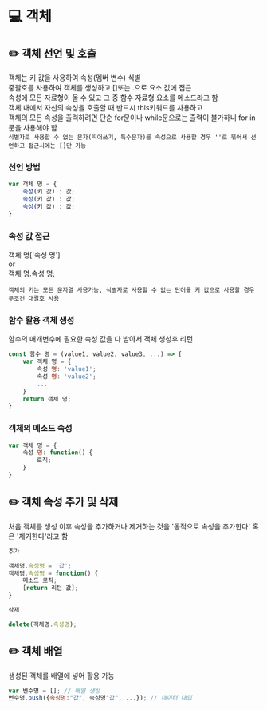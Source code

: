 # 💻 객체

## ✏️ 객체 선언 및 호출

객체는 키 값을 사용하여 속성(멤버 변수) 식별  
중괄호를 사용하여 객체를 생성하고 []또는 .으로 요소 값에 접근  
속성에 모든 자료형이 올 수 있고 그 중 함수 자료형 요소를 메소드라고 함  
객체 내에서 자신의 속성을 호출할 때 반드시 this키워드를 사용하고  
객체의 모든 속성을 출력하려면 단순 for문이나 while문으로는 출력이 불가하니 for in문을 사용해야 함  
`식별자로 사용할 수 없는 문자(띄어쓰기, 특수문자)를 속성으로 사용할 경우 ''로 묶어서 선언하고 접근시에는 []만 가능`

### 선언 방법

```JavaScript
var 객체 명 = {
    속성(키 값) : 값;
    속성(키 값) : 값;
    속성(키 값) : 값;
}
```

### 속성 값 접근

객체 명['속성 명']  
or  
객체 명.속성 명;

`객체의 키는 모든 문자열 사용가능, 식별자로 사용할 수 없는 단어를 키 값으로 사용할 경우 무조건 대괄호 사용`

### 함수 활용 객체 생성

함수의 매개변수에 필요한 속성 값을 다 받아서 객체 생성후 리턴

```JavaScript
const 함수 명 = (value1, value2, value3, ...) => {
    var 객체 명 = {
        속성 명: 'value1';
        속성 명: 'value2';
        ...
    }
    return 객체 명;
}
```

### 객체의 메소드 속성

```JavaScript
var 객체 명 = {
    속성 명: function() {
        로직;
    }
}
```

## ✏️ 객체 속성 추가 및 삭제

처음 객체를 생성 이후 속성을 추가하거나 제거하는 것을 '동적으로 속성을 추가한다' 혹은 '제거한다'라고 함

```JavaScript
추가

객체명.속성명 = '값';
객체명.속성명 = function() {
    메소드 로직;
    [return 리턴 값];
}

삭제

delete(객체명.속성명);
```

## ✏️ 객체 배열

생성된 객체를 배열에 넣어 활용 가능

```JavaScript
var 변수명 = []; // 배열 생성
변수명.push({속성명:"값", 속성명"값", ...}); // 데이터 대입
```

